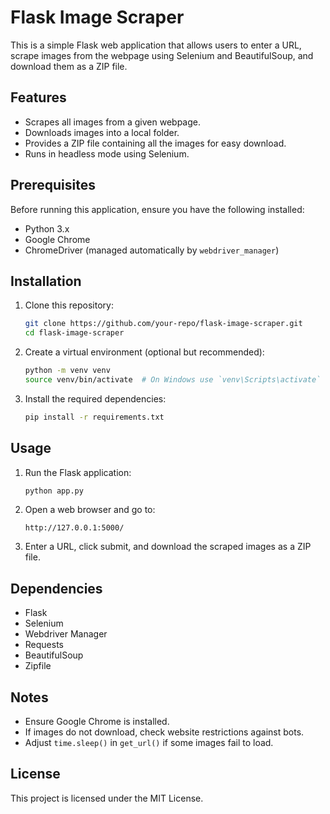 # Flask Image Scraper

This is a simple Flask web application that allows users to enter a URL, scrape images from the webpage using Selenium and BeautifulSoup, and download them as a ZIP file.

## Features
- Scrapes all images from a given webpage.
- Downloads images into a local folder.
- Provides a ZIP file containing all the images for easy download.
- Runs in headless mode using Selenium.

## Prerequisites
Before running this application, ensure you have the following installed:
- Python 3.x
- Google Chrome
- ChromeDriver (managed automatically by `webdriver_manager`)

## Installation
1. Clone this repository:
   ```bash
   git clone https://github.com/your-repo/flask-image-scraper.git
   cd flask-image-scraper
   ```

2. Create a virtual environment (optional but recommended):
   ```bash
   python -m venv venv
   source venv/bin/activate  # On Windows use `venv\Scripts\activate`
   ```

3. Install the required dependencies:
   ```bash
   pip install -r requirements.txt
   ```

## Usage
1. Run the Flask application:
   ```bash
   python app.py
   ```

2. Open a web browser and go to:
   ```
   http://127.0.0.1:5000/
   ```

3. Enter a URL, click submit, and download the scraped images as a ZIP file.

## Dependencies
- Flask
- Selenium
- Webdriver Manager
- Requests
- BeautifulSoup
- Zipfile

## Notes
- Ensure Google Chrome is installed.
- If images do not download, check website restrictions against bots.
- Adjust `time.sleep()` in `get_url()` if some images fail to load.

## License
This project is licensed under the MIT License.


